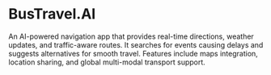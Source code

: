 # BusTravel.AI
An AI-powered navigation app that provides real-time directions, weather updates, and traffic-aware routes. It searches for events causing delays and suggests alternatives for smooth travel. Features include maps integration, location sharing, and global multi-modal transport support.
